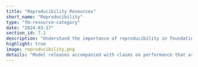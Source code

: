 ```yaml
---
title: "Reproducibility Resources"
short_name: "Reproducibility"
type: "fm-resource-category"
date: "2024-03-17"
section_id: 7.2
description: "Understand the importance of reproducibility in foundation model development. Learn about the challenges of replicating evaluation results and discover best practices for ensuring scientific reproducibility through clear code, documentation, and setup."
highlight: true
image: reproducibility.png
details: "Model releases accompanied with claims on performance that are not reproducible, code that is unavailable, incomplete, or difficult to run costs the scientific community time and effort. The following resources are valuable to help others replicate and verify the claims."
---
```

